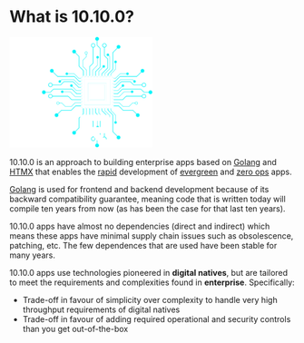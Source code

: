 # What is 10.10.0?

<img src="./img/10100-dark.svg" alt="10100" width="50%"/>

10.10.0 is an approach to building enterprise apps based on [Golang](https://go.dev) and [HTMX](https://htmx.org) that enables the [rapid](what/develop.md) development of [evergreen](what/evergreen.md) and [zero ops](what/zero.md) apps.

[Golang](https://go.dev) is used for frontend and backend development because of its backward compatibility guarantee, meaning code that is written today will compile ten years from now (as has been the case for that last ten years).

10.10.0 apps have almost no dependencies (direct and indirect) which means these apps have minimal supply chain issues such as obsolescence, patching, etc. The few dependences that are used have been stable for many years.

10.10.0 apps use technologies pioneered in **digital natives**, but are tailored to meet the
requirements and complexities found in **enterprise**. Specifically:

- Trade-off in favour of simplicity over complexity to handle very high throughput requirements of digital natives
- Trade-off in favour of adding required operational and security controls than you get out-of-the-box
